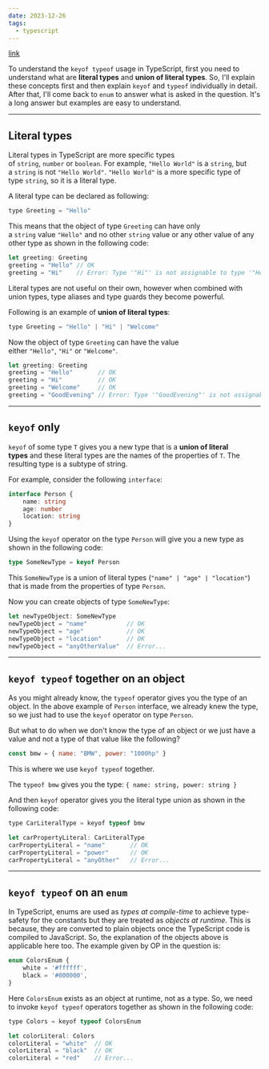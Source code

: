```yaml
---
date: 2023-12-26
tags:
  - typescript
---
```

[link](https://stackoverflow.com/questions/55377365/what-does-keyof-typeof-mean-in-typescript)

To understand the `keyof typeof` usage in TypeScript, first you need to understand what are **literal types** and **union of literal types**. So, I'll explain these concepts first and then explain `keyof` and `typeof` individually in detail. After that, I'll come back to `enum` to answer what is asked in the question. It's a long answer but examples are easy to understand.

---

## Literal types

Literal types in TypeScript are more specific types of `string`, `number` or `boolean`. For example, `"Hello World"` is a `string`, but a `string` is not `"Hello World"`. `"Hello World"` is a more specific type of type `string`, so it is a literal type.

A literal type can be declared as following:

```javascript
type Greeting = "Hello"
```

This means that the object of type `Greeting` can have only a `string` value `"Hello"` and no other `string` value or any other value of any other type as shown in the following code:

```javascript
let greeting: Greeting
greeting = "Hello" // OK
greeting = "Hi"    // Error: Type '"Hi"' is not assignable to type '"Hello"'
```

Literal types are not useful on their own, however when combined with union types, type aliases and type guards they become powerful.

Following is an example of **union of literal types**:

```javascript
type Greeting = "Hello" | "Hi" | "Welcome"
```

Now the object of type `Greeting` can have the value either `"Hello"`, `"Hi"` or `"Welcome"`.

```javascript
let greeting: Greeting
greeting = "Hello"       // OK
greeting = "Hi"          // OK
greeting = "Welcome"     // OK
greeting = "GoodEvening" // Error: Type '"GoodEvening"' is not assignable to type 'Greeting'
```

---

## `keyof` only

`keyof` of some type `T` gives you a new type that is a **union of literal types** and these literal types are the names of the properties of `T`. The resulting type is a subtype of string.

For example, consider the following `interface`:

```typescript
interface Person {
    name: string
    age: number
    location: string
}
```

Using the `keyof` operator on the type `Person` will give you a new type as shown in the following code:

```typescript
type SomeNewType = keyof Person
```

This `SomeNewType` is a union of literal types (`"name" | "age" | "location"`) that is made from the properties of type `Person`.

Now you can create objects of type `SomeNewType`:

```javascript
let newTypeObject: SomeNewType
newTypeObject = "name"           // OK
newTypeObject = "age"            // OK
newTypeObject = "location"       // OK
newTypeObject = "anyOtherValue"  // Error...
```

---

## `keyof typeof` together on an object

As you might already know, the `typeof` operator gives you the type of an object. In the above example of `Person` interface, we already knew the type, so we just had to use the `keyof` operator on type `Person`.

But what to do when we don't know the type of an object or we just have a value and not a type of that value like the following?

```javascript
const bmw = { name: "BMW", power: "1000hp" }
```

This is where we use `keyof typeof` together.

The `typeof bmw` gives you the type: `{ name: string, power: string }`

And then `keyof` operator gives you the literal type union as shown in the following code:

```javascript
type CarLiteralType = keyof typeof bmw

let carPropertyLiteral: CarLiteralType
carPropertyLiteral = "name"       // OK
carPropertyLiteral = "power"      // OK
carPropertyLiteral = "anyOther"   // Error...
```

---

## `keyof typeof` on an `enum`

In TypeScript, enums are used as _types at compile-time_ to achieve type-safety for the constants but they are treated as _objects at runtime_. This is because, they are converted to plain objects once the TypeScript code is compiled to JavaScript. So, the explanation of the objects above is applicable here too. The example given by OP in the question is:

```javascript
enum ColorsEnum {
    white = '#ffffff',
    black = '#000000',
}
```

Here `ColorsEnum` exists as an object at runtime, not as a type. So, we need to invoke `keyof typeof` operators together as shown in the following code:

```javascript
type Colors = keyof typeof ColorsEnum

let colorLiteral: Colors
colorLiteral = "white"  // OK
colorLiteral = "black"  // OK
colorLiteral = "red"    // Error...
```


